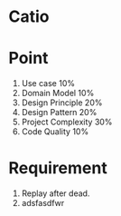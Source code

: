 # Catio


# Point
1. Use case 10%
2. Domain Model 10%
3. Design Principle 20%
4. Design Pattern 20%
5. Project Complexity 30%
6. Code Quality 10%

# Requirement
1. Replay after dead.
2. adsfasdfwr
